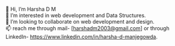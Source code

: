 👋 Hi, I’m Harsha D M                       
👀 I’m interested in web development and Data Structures.                     
💞️ I’m looking to collaborate on web development and design.                                        
📫 reach me through mail- [harshadm2003@gmail.com] or through LinkedIn- https://www.linkedin.com/in/harsha-d-manjegowda.                         

<!--
**alphaharsha/alphaharsha** is a ✨ _special_ ✨ repository because its `README.md` (this file) appears on your GitHub profile.

Here are some ideas to get you started:

- 🔭 I’m currently working on ...
- 🌱 I’m currently learning ...
- 👯 I’m looking to collaborate on ...
- 🤔 I’m looking for help with ...
- 💬 Ask me about ...
- 📫 How to reach me: ...
- 😄 Pronouns: ...
- ⚡ Fun fact: ...
-->
